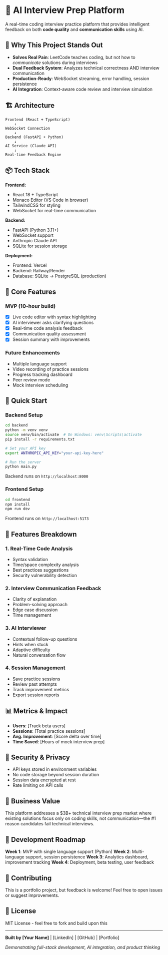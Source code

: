 # 🎯 AI Interview Prep Platform

A real-time coding interview practice platform that provides intelligent feedback on both **code quality** and **communication skills** using AI.

## 🚀 Why This Project Stands Out

- **Solves Real Pain**: LeetCode teaches coding, but not how to *communicate* solutions during interviews
- **Dual Feedback System**: Analyzes technical correctness AND interview communication
- **Production-Ready**: WebSocket streaming, error handling, session persistence
- **AI Integration**: Context-aware code review and interview simulation

## 🏗️ Architecture

```
Frontend (React + TypeScript)
    ↓
WebSocket Connection
    ↓
Backend (FastAPI + Python)
    ↓
AI Service (Claude API)
    ↓
Real-time Feedback Engine
```

## 📦 Tech Stack

**Frontend:**
- React 18 + TypeScript
- Monaco Editor (VS Code in browser)
- TailwindCSS for styling
- WebSocket for real-time communication

**Backend:**
- FastAPI (Python 3.11+)
- WebSocket support
- Anthropic Claude API
- SQLite for session storage

**Deployment:**
- Frontend: Vercel
- Backend: Railway/Render
- Database: SQLite → PostgreSQL (production)

## 🎯 Core Features

### MVP (10-hour build)
- [x] Live code editor with syntax highlighting
- [x] AI interviewer asks clarifying questions
- [x] Real-time code analysis feedback
- [x] Communication quality assessment
- [x] Session summary with improvements

### Future Enhancements
- Multiple language support
- Video recording of practice sessions
- Progress tracking dashboard
- Peer review mode
- Mock interview scheduling

## 🚀 Quick Start

### Backend Setup

```bash
cd backend
python -m venv venv
source venv/bin/activate  # On Windows: venv\Scripts\activate
pip install -r requirements.txt

# Set your API key
export ANTHROPIC_API_KEY="your-api-key-here"

# Run the server
python main.py
```

Backend runs on `http://localhost:8000`

### Frontend Setup

```bash
cd frontend
npm install
npm run dev
```

Frontend runs on `http://localhost:5173`

## 🎨 Features Breakdown

### 1. Real-Time Code Analysis
- Syntax validation
- Time/space complexity analysis
- Best practices suggestions
- Security vulnerability detection

### 2. Interview Communication Feedback
- Clarity of explanation
- Problem-solving approach
- Edge case discussion
- Time management

### 3. AI Interviewer
- Contextual follow-up questions
- Hints when stuck
- Adaptive difficulty
- Natural conversation flow

### 4. Session Management
- Save practice sessions
- Review past attempts
- Track improvement metrics
- Export session reports

## 📊 Metrics & Impact

- **Users**: [Track beta users]
- **Sessions**: [Total practice sessions]
- **Avg. Improvement**: [Score delta over time]
- **Time Saved**: [Hours of mock interview prep]

## 🔐 Security & Privacy

- API keys stored in environment variables
- No code storage beyond session duration
- Session data encrypted at rest
- Rate limiting on API calls

## 🎯 Business Value

This platform addresses a $3B+ technical interview prep market where existing solutions focus only on coding skills, not communication—the #1 reason candidates fail technical interviews.

## 📝 Development Roadmap

**Week 1**: MVP with single language support (Python)
**Week 2**: Multi-language support, session persistence
**Week 3**: Analytics dashboard, improvement tracking
**Week 4**: Deployment, beta testing, user feedback

## 🤝 Contributing

This is a portfolio project, but feedback is welcome! Feel free to open issues or suggest improvements.

## 📜 License

MIT License - feel free to fork and build upon this

---

**Built by [Your Name]** | [LinkedIn] | [GitHub] | [Portfolio]

*Demonstrating full-stack development, AI integration, and product thinking*
